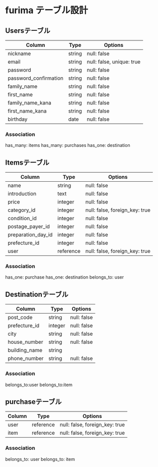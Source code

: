 # furima テーブル設計

## Usersテーブル

|Column                |Type    |Options                   |
|----------------------|--------|--------------------------|
|nickname              |string  |null: false               |
|email                 |string  |null: false, unique: true |
|password              |string  |null: false               |
|password_confirmation |string  |null: false               |
|family_name           |string  |null: false               |
|first_name            |string  |null: false               |
|family_name_kana      |string  |null: false               |
|first_name_kana       |string  |null: false               |
|birthday              |date    |null: false               |

### Association
has_many: items
has_many: purchases
has_one: destination

## Itemsテーブル

|Column             |Type      |Options                        |
|-------------------|----------|-------------------------------|
|name               |string    |null: false                    |
|introduction       |text      |null: false                    |
|price              |integer   |null: false                    |
|category_id        |integer   |null: false, foreign_key: true |
|condition_id       |integer   |null: false                    |
|postage_payer_id   |integer   |null: false                    |
|preparation_day_id |integer   |null: false                    |
|prefecture_id      |integer   |null: false                    |
|user               |reference |null: false, foreign_key: true |


### Association
has_one: purchase
has_one: destination
belongs_to: user

## Destinationテーブル

|Column        |Type    |Options                        |
|--------------|--------|-------------------------------|
|post_code     |string  |null: false                    |
|prefecture_id |integer |null: false                    |
|city          |string  |null: false                    |
|house_number  |string  |null: false                    |
|building_name |string  |                               |
|phone_number  |string  |null: false                    |

### Association
belongs_to:user
belongs_to:item

## purchaseテーブル

|Column  |Type      |Options                        |
|--------|----------|-------------------------------|
|user    |reference |null: false, foreign_key: true |
|item    |reference |null: false, foreign_key: true |

### Association
belongs_to: user
belongs_to: item
